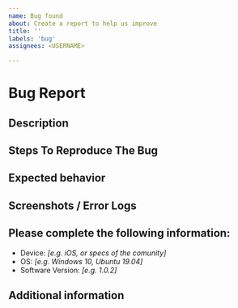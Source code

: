 ```yaml
---
name: Bug found
about: Create a report to help us improve
title: ''
labels: 'bug'
assignees: <USERNAME>

---
```


# Bug Report
## Description 
<!--
    A clear and concise description of what the bug is. 
    With as much information as possible!

    Remember the more information, the more the community can help.
 -->

## Steps To Reproduce The Bug
<!-- 
e.g. 
Steps to reproduce the behavior:
    1. Go to login page
    2. Click on forgot password
    3. Enter an unregistered email
    4. See error from the crash below

    Remember the more information, the more the community can help.
--> 

## Expected behavior
<!-- 
    A clear and concise description of what you expected to happen.

    Remember the more information, the more the community can help.
-->

## Screenshots / Error Logs
<!-- 
    If applicable, add screenshots or copies of the error logs to help explain your problem.
-->

## Please complete the following information:
 * Device: *[e.g. iOS, or specs of the comunity]*
 * OS: *[e.g. Windows 10, Ubuntu 19.04]*
 * Software Version: *[e.g. 1.0.2]*

## Additional information
<!-- 
    Add any other information about the problem here that may be useful
    Remember the more information, the more the community can help.
 -->
